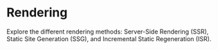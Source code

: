 # Rendering

Explore the different rendering methods: Server-Side Rendering (SSR), Static Site Generation (SSG), and Incremental Static Regeneration (ISR).
